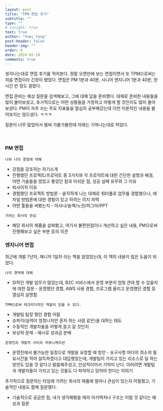 ```yaml
---
layout: post
title: "TPM 면접 후기"
subtitle: ""
type: ""
# insight: true
text: true
author: "Yumi Yang"
post-header: false
header-img: ""
order: 6
date: 2024-02-10
comments: true
---
```


생각나는대로 면접 후기를 적어본다.
정말 오랜만에 보는 면접이면서 또 TPM으로써는 처음 면접이라 긴장이 됐었다.
면접은 PM 1분과 40분, 시니어 엔지니어 1분과 40분, 한시간 반 정도 걸렸다.

면접 준비는 예상 질문을 검색해보고, 그에 대해 답을 준비했다.
대체로 준비한 내용들을 많이 물어보셨고, 추가적으로는 어떤 상황들을 가정하고 어떻게 할 것인지도 많이 물어보셨다.
PM이 자주 쓰는 주요 지표들을 열심히 공부해갔는데 이런 이론적인 내용을 물어보지는 않으셨다. ㅋㅋㅋ

질문이 너무 많았어서 벌써 가물가물한데 아래는 기억나는대로 적었다.

<br/>

### PM 면접

`나와 나의 경험에 대해`

- 강점을 강조하는 자기소개
- 진행했던 프로젝트/프로덕트 중 3가지와 각 프로덕트에 대한 간단한 설명과 배경, 어떤 기술들을 썼었고 좋았던 점과 아쉬운 점, 성공 실패 유무와 그 이유
- 퇴사이직 이유
- 경험했던 프로젝트 방법론 - 솔직하게 나는 대체로 워터풀로 업무를 경험했으나, 애자일 방법론에 대한 경험이 있고 하려는 의지 피력
- 어떤 툴들을 써봤는지 - 아사나/슬랙/노션/피그마/PPT

`가려는 회사의 관심`

- 해당 회사의 제품을 살펴봤고, 여기서 불편한점이나 개선하고 싶은 내용, PM으로써 진행해보고 싶은 부분 등의 의견

### 엔지니어 면접

최근에 개발 7년차, 매니저 1일차 라는 책을 읽었었는데, 이 책의 내용이 많은 도움이 되었다.

`나의 경력에 대해`

- SI적인 개발 업무가 많았는데, B2C 서비스에서 운영 부분이 엄청 큰데 할 수 있을지에 대한 질문 - 운영했던 경험, AWS 사용 경험, 프로그램 올리고 운영했던 경험 등 열심히 설명함.

`TPM으로써 테크리더적인 역할이 있을 수 있다.`

- 개발팀 팀장 했던 경험 어필
- 슈퍼긱(실력이 엄청나지만 혼자 하는 사람 같은)을 대하는 태도
- 수동적인 개발자들을 어떻게 끌고 갈 것인지
- 보상의 문제 - 예시로 성과금 분배

`운영진과 개발자 사이의 커뮤니케이션`

- 운영진에서 불가능한 일정으로 개발을 요청할 때 방안 - 요구사항 마다의 최소의 필요시간을 적어 설득하겠다고 대답했었는데, 개발팀이 가지고 있는 리소스로 딜 하는 방안도 있을 것 같다고 말씀해주셨고, 인상적이어서 기억이 난다. 이러려면 개발팀과 개발자들이 가지고 있는 것들도 다 파악하고 있어야 한다는 이야기

추가적으로 질문하는 타임에 가려는 회사의 제품에 얼마나 관심이 있는지 어필했고, 기술적인 내용도 함께 질문했다.

- 기술적으로 궁금한 점, 내가 생각해봤을 때의 아키텍처나 구조는 이럴 것 같다는 예상과 질문
